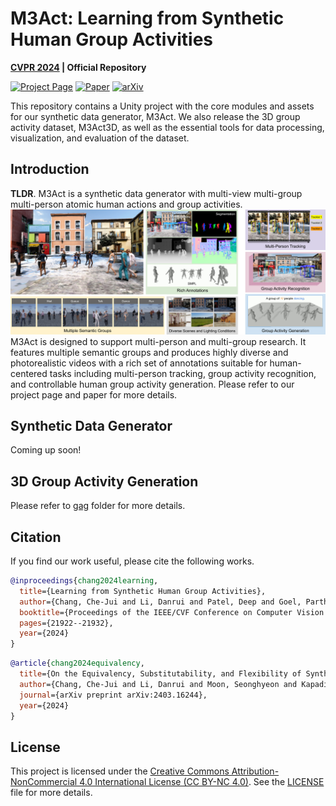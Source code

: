 # M3Act: Learning from Synthetic Human Group Activities

**[CVPR 2024](https://cvpr.thecvf.com/virtual/2024/poster/29759) | Official Repository**


[![Project Page](https://img.shields.io/badge/Project-Page-green)](https://cjerry1243.github.io/M3Act/)
[![Paper](https://img.shields.io/badge/Paper-Link-blue)](https://openaccess.thecvf.com/content/CVPR2024/html/Chang_Learning_from_Synthetic_Human_Group_Activities_CVPR_2024_paper.html)
[![arXiv](https://img.shields.io/badge/arXiv-2306.16772-red)](https://arxiv.org/abs/2306.16772)

This repository contains a Unity project with the core modules and assets for our synthetic data generator, M3Act. 
We also release the 3D group activity dataset, M3Act3D, as well as the essential tools for data processing, visualization, and evaluation of the dataset.

## Introduction
**TLDR**. M3Act is a synthetic data generator with multi-view multi-group multi-person atomic human actions and group activities.
![Teaser](assets/Teaser.png)
M3Act is designed to support multi-person and multi-group research. It features multiple semantic groups and produces highly diverse and photorealistic videos with a rich set of annotations suitable for human-centered tasks including multi-person tracking, group activity recognition, and controllable human group activity generation. Please refer to our project page and paper for more details.

## Synthetic Data Generator
Coming up soon!


## 3D Group Activity Generation

Please refer to [gag](./gag/) folder for more details.


## Citation

If you find our work useful, please cite the following works.

```BibTeX
@inproceedings{chang2024learning,
  title={Learning from Synthetic Human Group Activities},
  author={Chang, Che-Jui and Li, Danrui and Patel, Deep and Goel, Parth and Zhou, Honglu and Moon, Seonghyeon and Sohn, Samuel S and Yoon, Sejong and Pavlovic, Vladimir and Kapadia, Mubbasir},
  booktitle={Proceedings of the IEEE/CVF Conference on Computer Vision and Pattern Recognition},
  pages={21922--21932},
  year={2024}
}
```

```BibTeX
@article{chang2024equivalency,
  title={On the Equivalency, Substitutability, and Flexibility of Synthetic Data},
  author={Chang, Che-Jui and Li, Danrui and Moon, Seonghyeon and Kapadia, Mubbasir},
  journal={arXiv preprint arXiv:2403.16244},
  year={2024}
}
```

## License
This project is licensed under the [Creative Commons Attribution-NonCommercial 4.0 International License (CC BY-NC 4.0)](https://creativecommons.org/licenses/by-nc/4.0/).
See the [LICENSE](LICENSE) file for more details.


